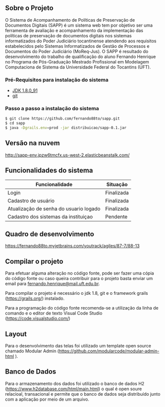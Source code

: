 ## Sobre o Projeto

O Sistema de Acompanhamento de Políticas de Preservação de Documentos Digitais (SAPP) é um sistema web tem por objetivo ser uma ferramenta de  avaliação e acompanhamento da implementação das políticas de preservação de documentos digitais nos sistemas informatizados do Poder Judiciário tocantinense atendendo aos requisitos estabelecidos pelo Sistemas Informatizados de Gestão de Processos e Documentos do Poder Judiciário (MoReq-Jus).
O SAPP é resultado do desenvolvimento do trabalho de qualificação do aluno Fernando Henrique no Programa de Pós-Graduação Mestrado Profissional em Modelagem Computaciona de Sistema da Universidade Federal do Tocantins (UFT).
 

### Pré-Requisitos para instalação do sistema
 - [JDK 1.8.0_91 ](https://www.oracle.com/technetwork/java/javase/downloads/java-archive-javase8-2177648.html "JDK 1.8")
 - [git]( https://git-scm.com/ "git")
### Passo a passo a instalação do sistema
```sh
$ git clone https://github.com/fernando88to/sapp.git
$ cd sapp
$ java -Dgrails.env=prod -jar distribuicao/sapp-0.1.jar 
```

## Versão na nuvem

http://sapp-env.jpzw6tmcfx.us-west-2.elasticbeanstalk.com/

## Funcionalidades do sistema

| Funcionalidade | Situação |
| ------ | ------ |
| Login | Finalizada |
| Cadastro de usuário  | Finalizada |
| Atualização de senha do usuario logado | Finalizada |
| Cadastro dos sistemas da instituiçao | Pendente |


## Quadro de desenvolvimento

https://fernando88to.myjetbrains.com/youtrack/agiles/87-7/88-13


## Compilar o projeto

Para efetuar alguma alteração no código fonte, pode ser fazer uma cópia do código fonte ou caso queira contribuir para o projeto
basta enviar um email para fernando.henrique@mail.uft.edu.br.

Para compilar o projeto é necessário o jdk 1.8, git e o  framework grails (https://grails.org/) instalado.

Para a programação do código fonte recomenda-se a utilização da linha de comando e o editor de texto Visual Code Studio (https://code.visualstudio.com/)


## Layout

Para o desenvolvimento das telas foi utilizado um template open source chamado Modular Admin (https://github.com/modularcode/modular-admin-html
).  

## Banco de Dados

Para o armazenamento dos dados foi utilizado o banco de dados H2 (https://www.h2database.com/html/main.html) o qual é open soure
relacioal, transacional e permite que o banco de dados seja distribuído junto com a aplicação por meio de um arquivo.



